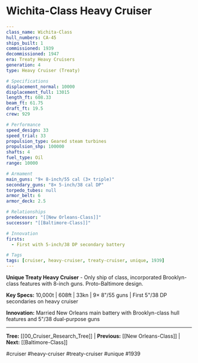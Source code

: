 # Wichita-Class Heavy Cruiser

```yaml
---
class_name: Wichita-Class
hull_numbers: CA-45
ships_built: 1
commissioned: 1939
decommissioned: 1947
era: Treaty Heavy Cruisers
generation: 4
type: Heavy Cruiser (Treaty)

# Specifications
displacement_normal: 10000
displacement_full: 13015
length_ft: 608.33
beam_ft: 61.75
draft_ft: 19.5
crew: 929

# Performance
speed_design: 33
speed_trial: 33
propulsion_type: Geared steam turbines
propulsion_shp: 100000
shafts: 4
fuel_type: Oil
range: 10000

# Armament
main_guns: "9× 8-inch/55 cal (3× triple)"
secondary_guns: "8× 5-inch/38 cal DP"
torpedo_tubes: null
armor_belt: 6
armor_deck: 2.5

# Relationships
predecessor: "[[New Orleans-Class]]"
successor: "[[Baltimore-Class]]"

# Innovation
firsts:
  - First with 5-inch/38 DP secondary battery

# Tags
tags: [cruiser, heavy-cruiser, treaty-cruiser, unique, 1939]
---
```

**Unique Treaty Heavy Cruiser** - Only ship of class, incorporated Brooklyn-class features with 8-inch guns. Proto-Baltimore design.

**Key Specs:** 10,000t | 608ft | 33kn | 9× 8"/55 guns | First 5"/38 DP secondaries on heavy cruiser

**Innovation:** Married New Orleans main battery with Brooklyn-class hull features and 5"/38 dual-purpose guns

---
**Tree:** [[00_Cruiser_Research_Tree]] | **Previous:** [[New Orleans-Class]] | **Next:** [[Baltimore-Class]]

#cruiser #heavy-cruiser #treaty-cruiser #unique #1939

